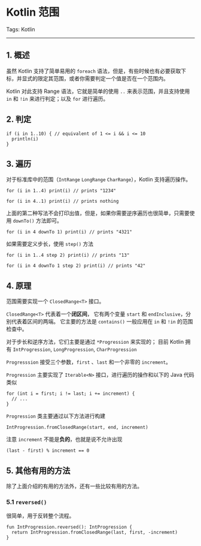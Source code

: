 # Kotlin 范围

Tags: Kotlin

---

## 1. 概述

虽然 Kotlin 支持了简单易用的 `foreach` 语法，但是，有些时候也有必要获取下标，并显式的限定其范围，或者你需要判定一个值是否在一个范围内。

Kotlin 对此支持 Range 语法，它就是简单的使用 `..` 来表示范围，并且支持使用 `in` 和 `!in` 来进行判定；以及 `for` 进行遍历。

## 2. 判定

```
if (i in 1..10) { // equivalent of 1 <= i && i <= 10
  println(i)
}
```

## 3. 遍历

对于标准库中的范围（`IntRange` `LongRange` `CharRange`），Kotlin 支持遍历操作。

```
for (i in 1..4) print(i) // prints "1234"

for (i in 4..1) print(i) // prints nothing
```

上面的第二种写法不会打印出值，但是，如果你需要逆序遍历也很简单，只需要使用 `downTo()` 方法即可。

```
for (i in 4 downTo 1) print(i) // prints "4321"
```

如果需要定义步长，使用 `step()` 方法

```
for (i in 1..4 step 2) print(i) // prints "13"

for (i in 4 downTo 1 step 2) print(i) // prints "42"
```

## 4. 原理

范围需要实现一个 `ClosedRange<T>` 接口。

`ClosedRange<T>` 代表着一个**闭区间**，
它有两个变量 `start` 和 `endInclusive`，分别代表着区间的两端。
它主要的方法是 `contains()` 一般应用在 `in` 和 `!in` 的范围检查中。

对于步长和逆序方法，它们主要是通过 `*Progression` 来实现的；
目前 Kotlin 拥有 `IntProgression`, `LongProgression`, `CharProgression`

`Progresssion` 接受三个参数，`first` 、`last` 和一个非零的 `increment`。

`Progression` 主要实现了 `Iterable<N>` 接口，进行遍历的操作和以下的 Java 代码类似

```
for (int i = first; i != last; i += increment) {
  // ...
}
```

`Progression` 类主要通过以下方法进行构建

```
IntProgression.fromClosedRange(start, end, increment)
```

注意 `increment` 不能是**负的**，也就是说不允许出现

```
(last - first) % increment == 0
```

## 5. 其他有用的方法

除了上面介绍的有用的方法外，还有一些比较有用的方法。

### 5.1 `reversed()`

很简单，用于反转整个流程。

```
fun IntProgression.reversed(): IntProgression {
  return IntProgression.fromClosedRange(last, first, -increment)
}
```



